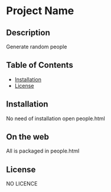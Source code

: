 # Project Name

## Description

Generate random people 

## Table of Contents

- [Installation](#installation)
- [License](#license)

## Installation

No need of installation
open people.html

## On the web

All is packaged in people.html

## License

NO LICENCE
